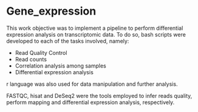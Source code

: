 # Gene_expression
This work objective was to implement a pipeline to perform differential expression analysis on transcriptomic data. 
To do so, bash scripts were developed to each of the tasks involved, namely:
  - Read Quality Control
  - Read counts
  - Correlation analysis among samples
  - Differential expression analysis

r language was also used for data manipulation and further analysis.

FASTQC, hisat and DeSeq2 were the tools employed to infer reads quality, perform mapping and differential expression analysis, respectively.  



